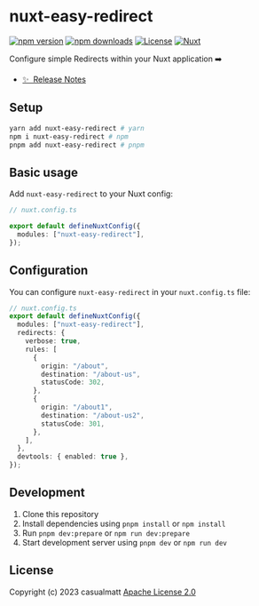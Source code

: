 # nuxt-easy-redirect

[![npm version][npm-version-src]][npm-version-href]
[![npm downloads][npm-downloads-src]][npm-downloads-href]
[![License][license-src]][license-href]
[![Nuxt][nuxt-src]][nuxt-href]

Configure simple Redirects within your Nuxt application ➡️

- [✨ &nbsp;Release Notes](https://github.com/casualmatt/nuxt-easy-redirect/releases)

## Setup

```sh
yarn add nuxt-easy-redirect # yarn
npm i nuxt-easy-redirect # npm
pnpm add nuxt-easy-redirect # pnpm
```

## Basic usage

Add `nuxt-easy-redirect` to your Nuxt config:

```typescript
// nuxt.config.ts

export default defineNuxtConfig({
  modules: ["nuxt-easy-redirect"],
});
```

## Configuration

You can configure `nuxt-easy-redirect` in your `nuxt.config.ts` file:

```typescript
// nuxt.config.ts
export default defineNuxtConfig({
  modules: ["nuxt-easy-redirect"],
  redirects: {
    verbose: true,
    rules: [
      {
        origin: "/about",
        destination: "/about-us",
        statusCode: 302,
      },
      {
        origin: "/about1",
        destination: "/about-us2",
        statusCode: 301,
      },
    ],
  },
  devtools: { enabled: true },
});
```

## Development

1. Clone this repository
2. Install dependencies using `pnpm install` or `npm install`
3. Run `pnpm dev:prepare` or `npm run dev:prepare`
4. Start development server using `pnpm dev` or `npm run dev`

## License

Copyright (c) 2023 casualmatt
[Apache License 2.0](./LICENSE)

<!-- Badges -->

[npm-version-src]: https://img.shields.io/npm/v/nuxt-easy-redirect/latest.svg?style=flat&colorA=18181B&colorB=28CF8D
[npm-version-href]: https://npmjs.com/package/nuxt-easy-redirect
[npm-downloads-src]: https://img.shields.io/npm/dt/nuxt-easy-redirect.svg?style=flat&colorA=18181B&colorB=28CF8D
[npm-downloads-href]: https://npmjs.com/package/nuxt-easy-redirect
[license-src]: https://img.shields.io/npm/l/nuxt-easy-redirect.svg?style=flat&colorA=18181B&colorB=28CF8D
[license-href]: https://npmjs.com/package/nuxt-easy-redirect
[nuxt-src]: https://img.shields.io/badge/Nuxt-18181B?logo=nuxt.js
[nuxt-href]: https://nuxt.com
